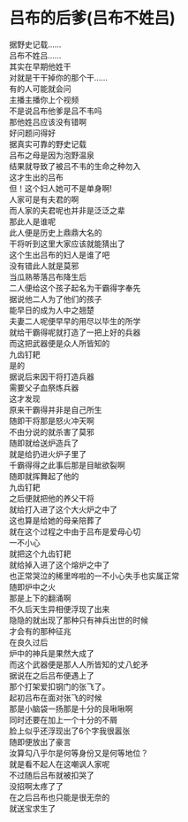 # 吕布的后爹(吕布不姓吕)

据野史记载……  
吕布不姓吕……  
其实在早期他姓干  
对就是干干掉你的那个干……  
有的人可能就会问  
主播主播你上个视频  
不是说吕布他爹是吕不韦吗  
那他姓吕应该没有错啊  
好问题问得好  
据真实可靠的野史记载  
吕布之母是因为泡野温泉  
结果就导致了被吕不韦的生命之种勿入  
这才生出的吕布  
但！这个妇人她可不是单身啊!  
人家可是有夫君的啊  
而人家的夫君呢也并非是泛泛之辈  
那此人是谁呢  
此人便是历史上鼎鼎大名的  
干将听到这里大家应该就能猜出了  
这个生出吕布的妇人是谁了吧  
没有错此人就是莫邪  
当瓜熟蒂落吕布降生后  
二人便给这个孩子起名为干霸得字奉先  
据说他二人为了他们的孩子  
能早日的成为人中之翘楚  
夫妻二人呢便早早的用尽以毕生的所学  
就给干霸得呢就打造了一把上好的兵器  
而这把武器便是众人所皆知的  
九齿钉耙  
是的  
据说后来因干将打造兵器  
需要父子血祭炼兵器  
这才发现  
原来干霸得并非是自己所生  
随即干将那是怒火冲天啊  
不由分说的就杀害了莫邪  
随即就给送炉造兵了  
就是给扔进火炉子里了  
千霸得得之此事后那是目眦欲裂啊  
随即就挥舞起了他的  
九齿钉耙  
之后便就把他的养父干将  
就给打入进了这个大火炉之中了  
这也算是给她的母亲陪葬了  
就在这个过程之中由于吕布是爱母心切  
一不小心  
就把这个九齿钉耙  
就给掉入进了这个熔炉之中了  
也正常哭泣的稀里哗啦的一不小心失手也实属正常  
随即炉中之火  
那是上下的翻涌啊  
不久后天生异相便浮现了出来  
隐隐的就出现了那种只有神兵出世的时候  
才会有的那种征兆  
在良久过后  
炉中的神兵是果然大成了  
而这个武器便是那人人所皆知的丈八蛇矛  
据说在之后吕布便遇上了  
那个打架爱扣钢门的张飞了。  
起初吕布在面对张飞的时候  
那是小脑袋一扬那是十分的艮啾啾啊  
同时还要在加上一个十分的不屑  
脸上似乎还浮现出了6个字我很嚣张  
随即便放出了豪言  
汝算勾八乎尔是何等身份又是何等地位？  
就是看不起人在这嘲讽人家呢  
不过随后吕布就被扣哭了  
没招啊太疼了了  
在之后吕布也只能是很无奈的  
就送宝求生了  
  